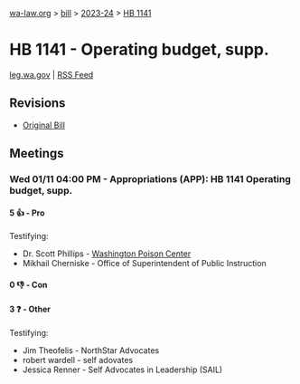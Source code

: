 [wa-law.org](/) > [bill](/bill/) > [2023-24](/bill/2023-24/) > [HB 1141](/bill/2023-24/hb/1141/)

# HB 1141 - Operating budget, supp.
[leg.wa.gov](https://app.leg.wa.gov/billsummary?BillNumber=1141&Year=2023&Initiative=false) | [RSS Feed](./rss.xml)

## Revisions
* [Original Bill](1/)

## Meetings
### Wed 01/11 04:00 PM - Appropriations (APP): HB 1141 Operating budget, supp.
#### 5 👍 - Pro
Testifying:
* Dr. Scott Phillips - [Washington Poison Center](/org/washington_poison_center/)
* Mikhail Cherniske - Office of Superintendent of Public Instruction

#### 0 👎 - Con

#### 3 ❓ - Other
Testifying:
* Jim Theofelis - NorthStar Advocates
* robert wardell - self adovates
* Jessica Renner - Self Advocates in Leadership (SAIL)
